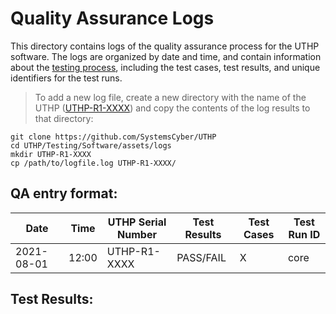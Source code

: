 # Quality Assurance Logs

This directory contains logs of the quality assurance process for the UTHP software. The logs are organized by date and time, and contain information about the [testing process](https://github.com/SystemsCyber/meta-uthp/tree/scarthgap/recipes-devtools/uthp-tests/files/uthp-tests), including the test cases, test results, and unique identifiers for the test runs.

> To add a new log file, create a new directory with the name of the UTHP ([UTHP-R1-XXXX](./UTHP-R1-XXXX/)) and copy the contents of the log results to that directory:

```
git clone https://github.com/SystemsCyber/UTHP
cd UTHP/Testing/Software/assets/logs
mkdir UTHP-R1-XXXX
cp /path/to/logfile.log UTHP-R1-XXXX/
```

## QA entry format:

| Date       | Time | UTHP Serial Number | Test Results | Test Cases | Test Run ID |
|------------|------|--------------------|--------------|------------|-------------|
| 2021-08-01 | 12:00| UTHP-R1-XXXX       | PASS/FAIL    | X          | core        |

## Test Results: